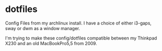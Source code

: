 # dotfiles

Config Files from my archlinux install. I have a choice of either i3-gaps, sway or dwm as a window manager.


I'm trying to make these config/dotfiles compatible between my Thinkpad X230 and an old MacBookPro5,5 from 2009. 


